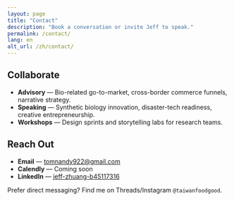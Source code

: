 ```yaml
---
layout: page
title: "Contact"
description: "Book a conversation or invite Jeff to speak."
permalink: /contact/
lang: en
alt_url: /zh/contact/
---
```


## Collaborate

- **Advisory** — Bio-related go-to-market, cross-border commerce funnels, narrative strategy.
- **Speaking** — Synthetic biology innovation, disaster-tech readiness, creative entrepreneurship.
- **Workshops** — Design sprints and storytelling labs for research teams.

## Reach Out

- **Email** — [tomnandy922@gmail.com](mailto:tomnandy922@gmail.com)
- **Calendly** — Coming soon
- **LinkedIn** — [jeff-zhuang-b45117316](https://www.linkedin.com/in/jeff-zhuang-b45117316)

Prefer direct messaging? Find me on Threads/Instagram `@taiwanfoodgood`.
